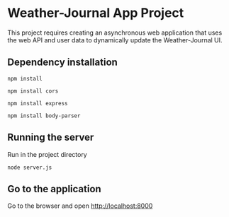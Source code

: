 # Weather-Journal App Project

This project requires creating an asynchronous web application that uses the web API and user data to dynamically update the Weather-Journal UI.

## Dependency installation
```
npm install
```
```
npm install cors
```
```
npm install express
```
```
npm install body-parser
```

## Running the server

Run in the project directory
```
node server.js
```

## Go to the application

Go to the browser and open
[http://localhost:8000](http://localhost:8000) 
